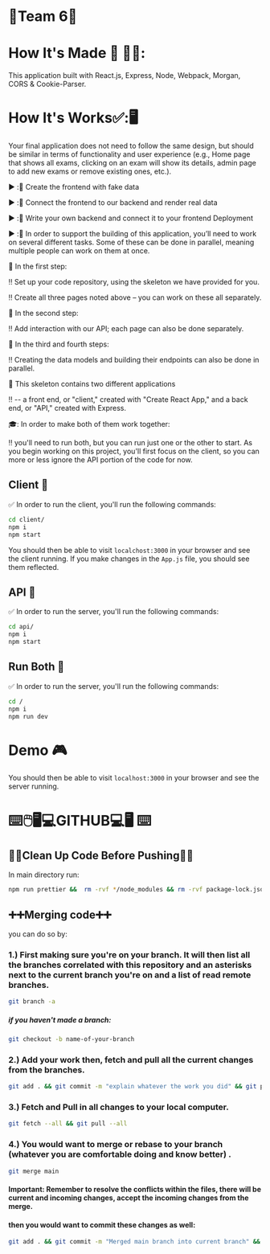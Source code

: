 # :checkered_flag:Team 6:checkered_flag:

# How It's Made :nut_and_bolt: :hammer::wrench::
 This application built with React.js, Express, Node, Webpack, Morgan, CORS & Cookie-Parser.

# How It's Works:white_check_mark::🖥 
 
Your final application does not need to follow the same design, but should be similar in terms of functionality and user experience (e.g., Home page that shows all exams, clicking on an exam will show its details, admin page to add new exams or remove existing ones, etc.).

:arrow_forward: ::construction:	  Create the frontend with fake data


:arrow_forward: ::construction:	 Connect the frontend to our backend and render real data


:arrow_forward: ::construction:	 Write your own backend and connect it to your frontend Deployment


:arrow_forward: ::construction:	 In order to support the building of this application, you’ll need to work on several different tasks. Some of these can be done in parallel, meaning multiple people can work on them at once.

:vertical_traffic_light:	 In the first step:

 :bangbang:	Set up your code repository, using the skeleton we have provided for you.

 :bangbang:	Create all three pages noted above – you can work on these all separately.

:vertical_traffic_light:	In the second step:

 :bangbang:	Add interaction with our API; each page can also be done separately.

:vertical_traffic_light:	In the third and fourth steps:

 :bangbang:	Creating the data models and building their endpoints can also be done in parallel.

:vertical_traffic_light:	This skeleton contains two different applications 

 :bangbang:	-- a front end, or "client," created with "Create React App," and a back end, or "API," created with Express. 

:mortar_board:: In order to make both of them work together:

 :bangbang: you'll need to run both, but you can run just one or the other to start. As you begin working on this project, you'll first focus on the client, so you can more or less ignore the API portion of the code for now.

## Client :triangular_flag_on_post:	
:white_check_mark:	In order to run the client, you'll run the following commands:

```bash
cd client/
npm i
npm start
```

You should then be able to visit `localchost:3000` in your browser and see the client running. If you make changes in the `App.js` file, you should see them reflected.

## API :triangular_flag_on_post:	
 :white_check_mark:	 In order to run the server, you'll run the following commands:

```bash
cd api/
npm i
npm start
```

## Run Both :triangular_flag_on_post:	
 :white_check_mark:	 In order to run the server, you'll run the following commands:

```bash
cd /
npm i
npm run dev
```
# Demo :video_game:

You should then be able to visit `localhost:3000` in your browser and see the server running.

# 	:keyboard::computer_mouse::desktop_computer::computer:GITHUB:computer::desktop_computer:	:keyboard: 
## :broom::soap:Clean Up Code Before Pushing:soap::broom:
In main directory run:

```bash
npm run prettier &&  rm -rvf */node_modules && rm -rvf package-lock.json && rm -rvf node_modules && git add . && git commit -m "Whatever changes you made" && git push
```

## :heavy_plus_sign::heavy_plus_sign:Merging code:heavy_plus_sign::heavy_plus_sign:

you can do so by:

### 1.) First making sure you're on your branch. It will then list all the branches correlated with this repository and an asterisks next to the current branch you're on and a list of read remote branches.
```bash
git branch -a
```
##### if you haven't made a branch:
```bash
git checkout -b name-of-your-branch
```
### 2.) Add your work then, fetch and pull all the current changes from the branches.
```bash
git add . && git commit -m "explain whatever the work you did" && git push 
```
### 3.) Fetch and Pull in all changes to your local computer.
```bash
git fetch --all && git pull --all
```
### 4.) You would want to merge or rebase to your branch (whatever you are comfortable doing and know better) .
```bash
git merge main
```
#### Important: Remember to resolve the conflicts within the files, there will be current and incoming changes, accept the incoming changes from the merge.
#### then you would want to commit these changes as well:
```bash
git add . && git commit -m "Merged main branch into current branch" && git push 
```